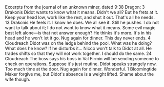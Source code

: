 Excerpts from the journal of an unknown miner, dated 9:38 Dragon:
3 Drakonis
Didot wants to know what it means. Didn't we all? But he frets at it. Keep your head low, work like the rest, and shut it out. That's all he needs.
13 Drakonis
He feels it. I know he does. We all see it. Still he pushes. I do not want to talk about it; I do not want to know what it means. Some evil magic best left alone—is that not answer enough? He thinks it's more. It's in his head and he won't let it go.
Nug again for dinner. This day never ends.
4 Cloudreach
Didot was on the ledge behind the pool. What was he doing? What does he know? If he disturbs it...
Nicco won't talk to Didot at all. He trades shifts so that they will not work together. I should do the same.
24 Cloudreach
The boss says his boss in Val Firmin will be sending someone to check on operations. Suppose it's just routine. Didot speaks strangely now. Too much time at the door.
Nug again for dinner. Wonderful.
1 Bloomingtide
Maker forgive me, but Didot's absence is a weight lifted. Shame about the wife though.